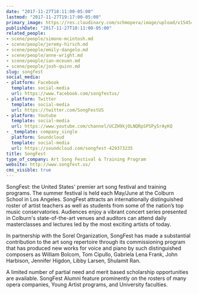 ```yaml
---
date: "2017-11-27T18:11:00-05:00"
lastmod: "2017-11-27T19:17:00-05:00"
primary_image: https://res.cloudinary.com/schmopera/image/upload/v1545409169/media/webhook-uploads/1511828265178/Logo---SF-logo_print.jpg.jpg
publishDate: "2017-11-27T18:11:00-05:00"
related_people:
- scene/people/simone-mcintosh.md
- scene/people/jeremy-hirsch.md
- scene/people/emily-dangelo.md
- scene/people/anne-wright.md
- scene/people/ian-mceuen.md
- scene/people/josh-quinn.md
slug: songfest
social_media:
- platform: Facebook
  template: social-media
  url: https://www.facebook.com/songfestus/
- platform: Twitter
  template: social-media
  url: https://twitter.com/SongFestUS
- platform: Youtube
  template: social-media
  url: https://www.youtube.com/channel/UCZH9kjOLNQRpSPSPy5rAyKQ
- _template: company_single
  platform: Soundcloud
  template: social-media
  url: https://soundcloud.com/songfest-429373235
title: SongFest
type_of_company: Art Song Festival & Training Program
website: http://www.songfest.us/
cms_visible: true
---
```


SongFest: the United States' premier art song festival and training programs. The summer festival is held each May/June at the Colburn School in Los Angeles. SongFest attracts an internationally distinguished roster of artist teachers as well as students from some of the nation’s top music conservatories. Audiences enjoy a vibrant concert series presented in Colburn's state-of-the-art venues and auditors can attend daily masterclasses and lectures led by the most exciting artists of today.

In partnership with the Sorel Organization, SongFest has made a substantial contribution to the art song repertoire through its commissioning program that has produced new works for voice and piano by such distinguished composers as William Bolcom, Tom Cipullo, Gabriela Lena Frank, John Harbison, Jennifer Higdon, Libby Larsen, Shulamit Ran.

A limited number of partial need and merit based scholarship opportunities are available.  SongFest Alumni feature prominently on the rosters of many opera companies, Young Artist programs, and University faculties. 
